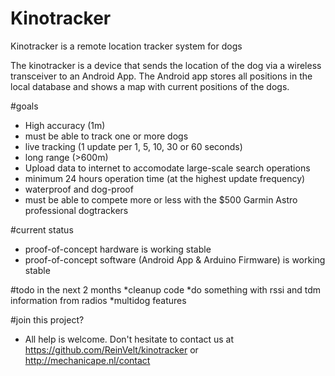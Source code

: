 # Kinotracker
Kinotracker is a remote location tracker system for dogs

The kinotracker is a device that sends the location of the dog via a wireless transceiver to an Android App. 
The Android app stores all positions in the local database and shows a map with current positions of the dogs.


#goals
* High accuracy (1m)
* must be able to track one or more dogs
* live tracking (1 update per 1, 5, 10, 30  or 60 seconds)
* long range (>600m)
* Upload data to internet to accomodate large-scale search operations
* minimum 24 hours operation time (at the highest update frequency)
* waterproof and dog-proof
* must be able to compete more or less with the $500 Garmin Astro professional dogtrackers

#current status
* proof-of-concept hardware is working stable
* proof-of-concept software (Android App & Arduino Firmware) is working stable


#todo in the next 2 months
*cleanup code
*do something with rssi and tdm information from radios
*multidog features


#join this project?
* All help is welcome. Don't hesitate to contact us at https://github.com/ReinVelt/kinotracker or http://mechanicape.nl/contact
